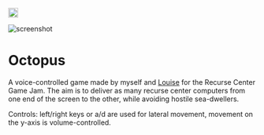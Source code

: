 <a href='http://www.recurse.com' title='Made with love at the Recurse Center'><img src='https://cloud.githubusercontent.com/assets/2883345/11325206/336ea5f4-9150-11e5-9e90-d86ad31993d8.png' height='20px'/></a>

![screenshot](https://github.com/botwhytho/Octopus/blob/master/assets/screenshot.png)

# Octopus
A voice-controlled game made by myself and [Louise](https://github.com/LouiseBC) for the Recurse Center Game Jam. The aim is to deliver as many recurse center computers from one end of the screen to the other, while avoiding hostile sea-dwellers.

Controls: left/right keys or a/d are used for lateral movement, movement on the y-axis is volume-controlled.
